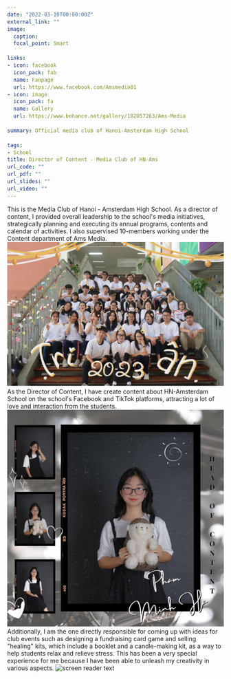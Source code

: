 ```yaml
---
date: "2022-03-10T00:00:00Z"
external_link: ""
image:
  caption: 
  focal_point: Smart
  
links:
- icon: facebook
  icon_pack: fab
  name: Fanpage
  url: https://www.facebook.com/Amsmedia01
- icon: image
  icon_pack: fa
  name: Gallery
  url: https://www.behance.net/gallery/182857263/Ams-Media

summary: Official media club of Hanoi-Amsterdam High School

tags:
- School
title: Director of Content - Media Club of HN-Ams
url_code: ""
url_pdf: ""
url_slides: ""
url_video: ""
---
```

This is the Media Club of Hanoi - Amsterdam High School. As a director of content, I provided overall leadership to the school's media initiatives, strategically planning and executing its annual programs, contents and calendar of activities. I also supervised 10-members working under the Content department of Ams Media.  
![screen reader text](am1.jpg "")
As the Director of Content, I have create content about HN-Amsterdam School on the school's Facebook and TikTok platforms, attracting a lot of love and interaction from the students. 
![screen reader text](am.jpg "")
Additionally, I am the one directly responsible for coming up with ideas for club events such as designing a fundraising card game and selling "healing" kits, which include a booklet and a candle-making kit, as a way to help students relax and relieve stress. This has been a very special experience for me because I have been able to unleash my creativity in various aspects.
![screen reader text](am2.jpg "")